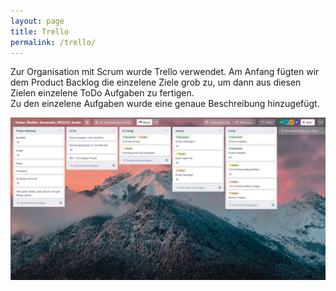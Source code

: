 ```yaml
---
layout: page
title: Trello
permalink: /trello/
---
```


<div style:"background-color:rgba(0, 0, 0, 0.0470588)">

Zur Organisation mit Scrum wurde Trello verwendet. 
Am Anfang fügten wir dem Product Backlog die einzelene Ziele grob zu, um dann aus diesen Zielen einzelene ToDo Aufgaben zu fertigen. <br/>
Zu den einzelene Aufgaben wurde eine genaue Beschreibung hinzugefügt.

<img src="imgs/Trello.png" alt="Trello Board">

</div>
